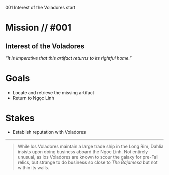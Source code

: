 001
Interest of the Voladores
start

# Mission // #001

## Interest of the Voladores

*“It is imperative that this artifact returns to its rightful home.”*  


# Goals

- Locate and retrieve the missing artifact
- Return to Ngọc Linh

# Stakes

- Establish reputation with Voladores

---

> While los Voladores maintain a large trade ship in the Long Rim, Dahlia insists upon doing business aboard the Ngọc Linh. Not entirely unusual, as los Voladores are known to scour the galaxy for pre-Fall relics, but strange to do business so close to *The Bajamesa* but not within its walls.